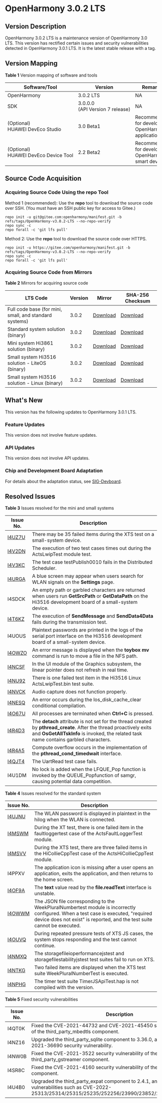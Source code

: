 # OpenHarmony 3.0.2 LTS


## Version Description

OpenHarmony 3.0.2 LTS is a maintenance version of OpenHarmony 3.0 LTS. This version has rectified certain issues and security vulnerabilities detected in OpenHarmony 3.0.1 LTS. It is the latest stable release with a tag.


## Version Mapping

  **Table 1** Version mapping of software and tools

| Software/Tool| Version| Remarks|
| -------- | -------- | -------- |
| OpenHarmony | 3.0.2&nbsp;LTS | NA |
| SDK | 3.0.0.0 (API&nbsp;Version&nbsp;7&nbsp;release) | NA |
| (Optional) HUAWEI&nbsp;DevEco&nbsp;Studio| 3.0&nbsp;Beta1 | Recommended for developing OpenHarmony applications|
| (Optional) HUAWEI&nbsp;DevEco&nbsp;Device&nbsp;Tool| 2.2&nbsp;Beta2 | Recommended for developing OpenHarmony smart devices|


## Source Code Acquisition


### Acquiring Source Code Using the repo Tool

Method 1 \(recommended\): Use the **repo** tool to download the source code over SSH. \(You must have an SSH public key for access to Gitee.\)


```
repo init -u git@gitee.com:openharmony/manifest.git -b refs/tags/OpenHarmony-v3.0.2-LTS --no-repo-verify
repo sync -c
repo forall -c 'git lfs pull'
```

Method 2: Use the **repo** tool to download the source code over HTTPS.


```
repo init -u https://gitee.com/openharmony/manifest.git -b refs/tags/OpenHarmony-v3.0.2-LTS --no-repo-verify
repo sync -c
repo forall -c 'git lfs pull'
```


### Acquiring Source Code from Mirrors

  **Table 2** Mirrors for acquiring source code

| LTS Code| Version| Mirror| SHA-256 Checksum|
| -------- | -------- | -------- | -------- |
| Full code base (for mini, small, and standard systems)| 3.0.2 | [Download](https://repo.huaweicloud.com/harmonyos/os/3.0.2/code-v3.0.2-LTS.tar.gz)| [Download](https://repo.huaweicloud.com/harmonyos/os/3.0.2/code-v3.0.2-LTS.tar.gz.sha256)|
| Standard system solution (binary)| 3.0.2 | [Download](https://repo.huaweicloud.com/harmonyos/os/3.0.2/standard.tar.gz) | [Download](https://repo.huaweicloud.com/harmonyos/os/3.0.2/standard.tar.gz.sha256) |
| Mini system Hi3861 solution (binary)| 3.0.2 | [Download](https://repo.huaweicloud.com/harmonyos/os/3.0.2/hispark_pegasus.tar.gz) | [Download](https://repo.huaweicloud.com/harmonyos/os/3.0.2/hispark_pegasus.tar.gz.sha256) |
| Small system Hi3516 solution - LiteOS (binary)| 3.0.2 | [Download](https://repo.huaweicloud.com/harmonyos/os/3.0.2/hispark_taurus.tar.gz) | [Download](https://repo.huaweicloud.com/harmonyos/os/3.0.2/hispark_taurus.tar.gz.sha256) |
| Small system Hi3516 solution - Linux (binary)| 3.0.2 | [Download](https://repo.huaweicloud.com/harmonyos/os/3.0.2/hispark_taurus_linux.tar.gz) | [Download](https://repo.huaweicloud.com/harmonyos/os/3.0.2/hispark_taurus_linux.tar.gz.sha256) |


## What's New

This version has the following updates to OpenHarmony 3.0.1 LTS.


### Feature Updates

This version does not involve feature updates.


### API Updates

This version does not involve API updates.


### Chip and Development Board Adaptation

For details about the adaptation status, see [SIG-Devboard](https://gitee.com/openharmony/community/blob/master/sig/sig_devboard/sig_devboard.md).


## Resolved Issues

  **Table 3** Issues resolved for the mini and small systems

| Issue No.| Description|
| -------- | -------- |
| [I4UZ7U](https://gitee.com/openharmony/xts_acts/issues/I4UZ7U?from=project-issue) | There may be 35 failed items during the XTS test on a small-system device.|
| [I4V2DN](https://gitee.com/openharmony/xts_acts/issues/I4V2DN?from=project-issue) | The execution of two test cases times out during the ActsLwipTest module test.|
| [I4V3KC](https://gitee.com/openharmony/xts_acts/issues/I4V3KC?from=project-issue) | The test case testPublish0010 fails in the Distributed Scheduler.|
| [I4URGA](https://gitee.com/openharmony/applications_sample_camera/issues/I4URGA?from=project-issue) | A blue screen may appear when users search for WLAN signals on the **Settings** page.|
| I4SDCK | An empty path or garbled characters are returned when users run **GetSrcPath** or **GetDataPath** on the Hi3516 development board of a small-system device.|
| [I4T6KZ](https://gitee.com/openharmony/communication_dsoftbus/issues/I4T6KZ) | The execution of **SendMessage** and **SendData4Data** fails during the transmission test.|
| I4UOUS | Plaintext passwords are printed in the logs of the serial port interface on the Hi3516 development board of a small-system device.|
| [I4OWZO](https://gitee.com/openharmony/third_party_toybox/issues/I4OWZO) | An error message is displayed when the **toybox mv** command is run to move a file in the NFS path.|
| [I4NCSF](https://gitee.com/openharmony/graphic_ui/issues/I4NCSF) | In the UI module of the Graphics subsystem, the linear pointer does not refresh in real time.|
| [I4NU92](https://gitee.com/openharmony/communication_wifi/issues/I4NU92) | There is one failed test item in the Hi3516 Linux ActsLwipTest.bin test suite.|
| [I4NVCK](https://gitee.com/openharmony/applications_sample_camera/issues/I4NVCK) | Audio capture does not function properly.|
| [I4NESQ](https://gitee.com/openharmony/kernel_liteos_a/issues/I4NESQ) | An error occurs during the los_disk_cache_clear conditional compilation.|
| [I4O67U](https://gitee.com/openharmony/kernel_liteos_a/issues/I4O67U) | All processes are terminated when **Ctrl+C** is pressed.|
| [I4R4D3](https://gitee.com/openharmony/kernel_liteos_m/issues/I4R4D3) | The **detach** attribute is not set for the thread created by **pthread_create**. After the thread proactively exits and **OsGetAllTskInfo** is invoked, the related task name contains garbled characters.|
| [I4R4A5](https://gitee.com/openharmony/kernel_liteos_m/issues/I4R4A5) | Compute overflow occurs in the implementation of the **pthread_cond_timedwait** interface.|
| [I4QJT4](https://gitee.com/openharmony/drivers_adapter_khdf_linux/issues/I4QJT4) | The UartRead test case fails.|
| I4U1DM | No lock is added when the LFQUE_Pop function is invoked by the QUEUE_Popfunction of samgr, causing potential data competition.|

  **Table 4** Issues resolved for the standard system

| Issue No.| Description|
| -------- | -------- |
| [I4UJNU](https://gitee.com/openharmony/applications_settings/issues/I4UJNU) | The WLAN password is displayed in plaintext in the hilog when the WLAN is connected.|
| [I4MSWM](https://gitee.com/openharmony/xts_acts/issues/I4MSWM?from=project-issue) | During the XT test, there is one failed item in the faultloggertest case of the ActsFaultLoggerTest module.|
| [I4MSVV](https://gitee.com/openharmony/xts_acts/issues/I4MSVV?from=project-issue) | During the XTS test, there are three failed items in the HiCollieCppTest case of the ActsHiCollieCppTest module.|
| I4PPXV | The application icon is missing after a user opens an application, exits the application, and then returns to the home screen.|
| [I4OF9A](https://gitee.com/openharmony/distributeddatamgr_file/issues/I4OF9A?from=project-issue) | The **text** value read by the **file.readText** interface is unstable.|
| [I4OWWM](https://gitee.com/openharmony/xts_acts/issues/I4OWWM) | The JSON file corresponding to the WeekPluralNumbertest module is incorrectly configured. When a test case is executed, "required device does not exist" is reported, and the test suite cannot be executed.|
| [I4OUVQ](https://gitee.com/openharmony/xts_tools/issues/I4OUVQ?from=project-issue) | During repeated pressure tests of XTS JS cases, the system stops responding and the test cannot continue.|
| [I4NMXQ](https://gitee.com/openharmony/xts_acts/issues/I4NMXQ?from=project-issue) | The storagefileioperformancejstest and storagefilestabilityjstest test suites fail to run on XTS.|
| [I4NTKG](https://gitee.com/openharmony/xts_acts/issues/I4NTKG) | Two failed items are displayed when the XTS test suite WeekPluralNumberTest is executed.|
| [I4NPHG](https://gitee.com/openharmony/xts_acts/issues/I4NPHG?from=project-issue) | The timer test suite TimerJSApiTest.hap is not compiled with the version.|


  **Table 5** Fixed security vulnerabilities

| Issue No.| Description|
| -------- | -------- |
| I4QT0K | Fixed the CVE-2021-44732 and CVE-2021-45450 security vulnerabilities of the third_party_mbedtls component.|
| I4NZ16 | Upgraded the third_party_sqlite component to 3.36.0, and fixed the CVE-2021-36690 security vulnerability.|
| I4NW0B | Fixed the CVE-2021-3522 security vulnerability of the third_party_gstreamer component.|
| I4SR8C | Fixed the CVE-2021-4160 security vulnerability of the third_party_openssl component.|
| I4U4B0 | Upgraded the third_party_expat component to 2.4.1, and fixed the security vulnerabilities such as CVE-2022-25313/25314/25315/25235/252256/23990/23852/22827/46143/45960.|
